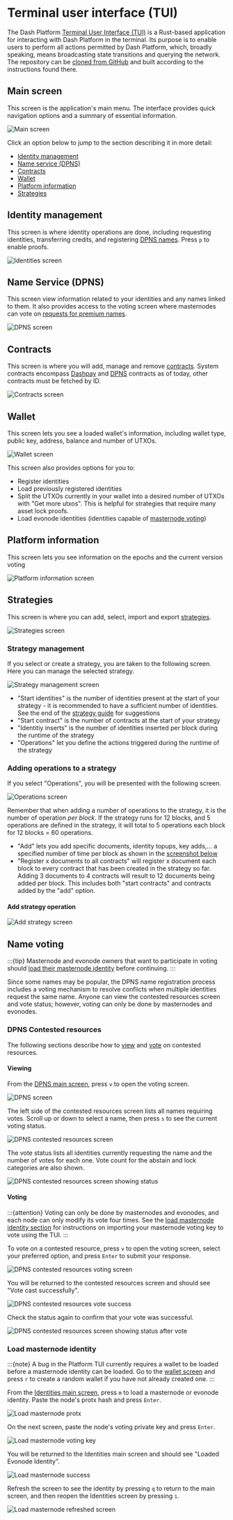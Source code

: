 # Terminal user interface (TUI)

The Dash Platform [Terminal User Interface (TUI)](https://github.com/dashpay/platform-tui) is a
Rust-based application for interacting with Dash Platform in the terminal. Its purpose is to enable
users to perform all actions permitted by Dash Platform, which, broadly speaking, means broadcasting
state transitions and querying the network. The repository can be [cloned from
GitHub](https://github.com/dashpay/platform-tui) and built according to the instructions found
there.

## Main screen

This screen is the application's main menu. The interface provides quick navigation options and a summary of essential information.

![Main screen](./img/TUI-1.png)

Click an option below to jump to the section describing it in more detail:

- [Identity management](#identity-management)
- [Name service (DPNS)](#name-service-dpns)
- [Contracts](#contracts)
- [Wallet](#wallet)
- [Platform information](#platform-information)
- [Strategies](#strategies)

## Identity management

This screen is where identity operations are done, including requesting identities, transferring credits, and registering [DPNS names](https://docs.dash.org/projects/platform/en/stable/docs/explanations/dpns.html). Press `p` to enable proofs.

![Identities screen](./img/identities/identities.png)

## Name Service (DPNS)

This screen view information related to your identities and any names linked to them. It also provides access to the voting screen where masternodes can vote on [requests for premium names](../../explanations/dpns.md#conflict-resolution).

![DPNS screen](./img/dpns/dpns.png)

## Contracts

This screen is where you will add, manage and remove [contracts](https://docs.dash.org/projects/platform/en/stable/docs/tutorials/contracts-and-documents.html). System contracts encompass [Dashpay](https://docs.dash.org/projects/platform/en/stable/docs/explanations/dashpay.html) and [DPNS](https://docs.dash.org/projects/platform/en/stable/docs/explanations/dpns.html) contracts as of today, other contracts must be fetched by ID.

![Contracts screen](./img/contracts.png)

## Wallet

This screen lets you see a loaded wallet's information, including wallet type, public key, address, balance and number of UTXOs.

![Wallet screen](./img/TUI-43.png)

This screen also provides options for you to:

- Register identities
- Load previously registered identities
- Split the UTXOs currently in your wallet into a desired number of UTXOs with "Get more utxos". This is helpful for strategies that require many asset lock proofs.
- Load evonode identities (identities capable of [masternode voting](../../explanations/identity.md#voting))

## Platform information

This screen lets you see information on the epochs and the current version voting

![Platform information screen](./img/platform-info.png)

## Strategies

This screen is where you can add, select, import and export [strategies](https://www.dash.org/blog/strategy-tests-usage-guide/).

![Strategies screen](./img/TUI-11-2.png)

### Strategy management

If you select or create a strategy, you are taken to the following screen. Here you can manage the selected strategy.

![Strategy management screen](./img/TUI-13.png)

- "Start identities" is the number of identities present at the start of your strategy - it is recommended to have a sufficient number of identities. See the end of the [strategy guide](https://www.dash.org/blog/strategy-tests-usage-guide/) for suggestions
- "Start contract" is the number of contracts at the start of your strategy
- "Identitiy inserts" is the number of identities inserted per block during the runtime of the strategy
- "Operations" let you define the actions triggered during the runtime of the strategy

### Adding operations to a strategy

If you select "Operations", you will be presented with the following screen.

![Operations screen](./img/TUI-28.png)

Remember that when adding a number of operations to the strategy, it is the number of operation *per block*. If the strategy runs for 12 blocks, and 5 operations are defined in the strategy, it will total to 5 operations each block for 12 blocks = 60 operations.

- "Add" lets you add specific documents, identity topups, key adds,... a specified number of time per block as shown in the [screenshot below](#add-strategy-operation)
- "Register x documents to all contracts" will register x document each block to every contract that has been created in the strategy so far. Adding 3 documents to 4 contracts will result to 12 documents being added per block. This includes both "start contracts" and contracts added by the "add" option.

#### Add strategy operation

![Add strategy screen](./img/TUI-29.png)

## Name voting

:::{tip}
Masternode and evonode owners that want to participate in voting should [load their masternode identity](#load-masternode-identity) before continuing.
:::

Since some names may be popular, the DPNS name registration process includes a voting mechanism to
resolve conflicts when multiple identities request the same name. Anyone can view the contested
resources screen and vote status; however, voting can only be done by masternodes and evonodes.

### DPNS Contested resources

The following sections describe how to [view](#viewing) and [vote](#voting) on contested resources.

#### Viewing

From the [DPNS main screen](#name-service-dpns), press `v` to open the voting screen.

![DPNS screen](./img/dpns/dpns.png)

The left side of the contested resources screen lists all names requiring votes. Scroll up or down
to select a name, then press `s` to see the current voting status.

![DPNS contested resources screen](./img/dpns/dpns-contested-resources.png)

The vote status lists all identities currently requesting the name and the number of votes for each
one. Vote count for the abstain and lock categories are also shown.

![DPNS contested resources screen showing status](./img/dpns/dpns-contested-resources-status.png)

#### Voting

:::{attention}
Voting can only be done by masternodes and evonodes, and each node can only modify its vote four
times. See the [load masternode identity section](#load-masternode-identity) for instructions on
importing your masternode voting key to vote using the TUI.
:::

To vote on a contested resource, press `v` to open the voting screen, select your preferred option, and press `Enter` to submit your response.

![DPNS contested resources voting screen](./img/dpns/dpns-contested-resources-vote.png)

You will be returned to the contested resources screen and should see "Vote cast successfully".

![DPNS contested resources vote success](./img/dpns/dpns-contested-resources-vote-success.png)

Check the status again to confirm that your vote was successful.

![DPNS contested resources screen showing status after vote](./img/dpns/dpns-contested-resources-status2.png)

### Load masternode identity

:::{note}
A bug in the Platform TUI currently requires a wallet to be loaded before a masternode identity can
be loaded. Go to the [wallet screen](#wallet) and press `r` to create a random wallet if you have
not already created one.
:::

From the [Identities main screen](#identity-management), press `m` to load a masternode or evonode
identity. Paste the node's protx hash and press `Enter`.

![Load masternode protx](./img/identities/identity-load-mn-1-protx.png)

On the next screen, paste the node's voting private key and press `Enter`.

![Load masternode voting key](./img/identities/identity-load-mn-2-key.png)

You will be returned to the Identities main screen and should see "Loaded Evonode Identity".

![Load masternode success](./img/identities/identity-load-mn-3-success.png)

Refresh the screen to see the identity by pressing `q` to return to the main screen, and then reopen
the Identities screen by pressing `i`.

![Load masternode refreshed screen](./img/identities/identity-load-mn-4-refresh.png)